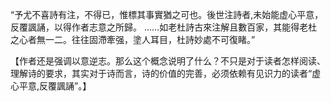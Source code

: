 “予尤不喜詩有注，不得已，惟標其事實猶之可也。後世注詩者,未始能虚心平意，反覆諷誦，以得作者志意之所歸。
……如老杜詩古來注解且數百家，其能得老杜之心者無一二。往往固滯牽强，塗人耳目，杜詩妙處不可復睹。”

【作者还是强调以意逆志。那么这个概念说明了什么？不只是对于读者怎样阅读、理解诗的要求，其实对于诗而言，诗的价值的完善，必须依赖有见识力的读者“虚心平意,反覆諷誦”。】